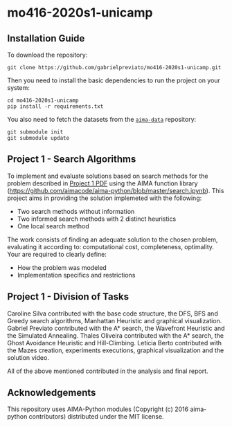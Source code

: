 # mo416-2020s1-unicamp

## Installation Guide

To download the repository:

`git clone https://github.com/gabrielpreviato/mo416-2020s1-unicamp.git`

Then you need to install the basic dependencies to run the project on your system:

```
cd mo416-2020s1-unicamp
pip install -r requirements.txt
```

You also need to fetch the datasets from the [`aima-data`](https://github.com/aimacode/aima-data) repository:

```
git submodule init
git submodule update
```

## Project 1 - Search Algorithms

To implement and evaluate solutions based on search methods for the problem described in [Project 1 PDF](p1.pdf) using the AIMA
function library (https://github.com/aimacode/aima-python/blob/master/search.ipynb). This project aims in
providing the solution implemeted with the following:

- Two search methods without information
- Two informed search methods with 2 distinct heuristics
- One local search method

The work consists of finding an adequate solution to the chosen problem, evaluating it according to: computational
cost, completeness, optimality. Your are required to clearly define:

- How the problem was modeled
- Implementation specifics and restrictions

## Project 1 - Division of Tasks
Caroline Silva contributed with the base code structure, the DFS, BFS and Greedy search algorithms, Manhattan Heuristic and graphical visualization.
Gabriel Previato contributed with the A* search, the Wavefront Heuristic and the Simulated Annealing.
Thales Oliveira contributed with the A* search, the Ghost Avoidance Heuristic and Hill-Climbing.
Letícia Berto contributed with the Mazes creation, experiments executions, graphical visualization and the solution video.

All of the above mentioned contributed in the analysis and final report.

## Acknowledgements
This repository uses AIMA-Python modules (Copyright (c) 2016 aima-python contributors) distributed under the MIT license.
